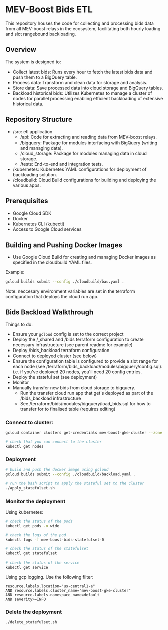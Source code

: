 # MEV-Boost Bids ETL

This repository houses the code for collecting and processing bids data from all MEV-boost relays in the ecosystem, facilitating both hourly loading and slot rangebound backloading.

## Overview

The system is designed to:

- Collect latest bids: Runs every hour to fetch the latest bids data and push them to a BigQuery table.
- Process data: Transform and clean data for storage and analysis.
- Store data: Save processed data into cloud storage and BigQuery tables.
- Backload historical bids: Utilizes Kubernetes to manage a cluster of nodes for parallel processing enabling efficient backloading of extensive historical data.

## Repository Structure

- /src: etl application
  - /api: Code for extracting and reading data from MEV-boost relays.
  - /bigquery: Package for modules interfacing with BigQuery (writing and managing data).
  - /cloud_storage: Package for modules managing data in cloud storage.
  - /tests: End-to-end and integration tests.
- /kubernetes: Kubernetes YAML configurations for deployment of backloading solution.
- /cloudbuild: Cloud Build configurations for building and deploying the various apps.

## Prerequisites

- Google Cloud SDK
- Docker
- Kubernetes CLI (kubectl)
- Access to Google Cloud services

## Building and Pushing Docker Images

- Use Google Cloud Build for creating and managing Docker images as specified in the cloudbuild YAML files.

Example:

```bash
gcloud builds submit --config ./cloudbuild/bau.yaml .
```

Note: neccesary environment variables are set in the terraform configuration that deploys the cloud run app.

## Bids Backload Walkthrough

Things to do:

- Ensure your `gcloud` config is set to the correct project
- Deploy the /\_shared and /bids terraform configuration to create necessary infrastructure (see parent readme for example)
- Deploy /bids_backload terraform configuration
- Connect to deployed cluster (see below)
- Ensure the configuration table is configured to provide a slot range for each node (see /terraform/bids_backload/modules/bigquery/config.sql). i.e. if you've deployed 20 nodes, you'll need 20 config entries.
- Deploy the stateful set (see deployment)
- Monitor
- Manually transfer new bids from cloud storage to bigquery.
  - Run the transfer cloud run app that get's deployed as part of the /bids_backload infrastructure
  - See /terraform/bids/modules/bigquery/load_bids.sql for how to transfer for to finalised table (requires editing)

### Connect to cluster:

```bash
gcloud container clusters get-credentials mev-boost-gke-cluster --zone us-central1-a

# check that you can connect to the cluster
kubectl get nodes
```

### Deployment

```bash
# build and push the docker image using gcloud
gcloud builds submit --config ./cloudbuild/backload.yaml .

# run the bash script to apply the stateful set to the cluster
./apply_statefulset.sh
```

### Monitor the deployment

Using kubernetes:

```bash
# check the status of the pods
kubectl get pods -o wide

# check the logs of the pod
kubectl logs -f mev-boost-bids-statefulset-0

# check the status of the statefulset
kubectl get statefulset

# check the status of the service
kubectl get service
```

Using gcp logging. Use the following filter:

```
resource.labels.location="us-central1-a"
AND resource.labels.cluster_name="mev-boost-gke-cluster"
AND resource.labels.namespace_name=default
AND severity>=INFO
```

### Delete the deployment

```bash
./delete_statefulset.sh
```
